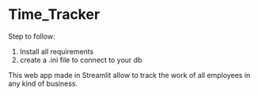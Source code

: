 # Time_Tracker
 
Step to follow:
1. Install all requirements
2. create a .ini file to connect to your db

This web app made in Streamlit allow to track the work of all employees in any kind of business.

